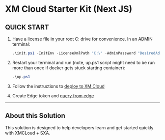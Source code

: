 # XM Cloud Starter Kit (Next JS)

## QUICK START

1. Have a license file in your root C: drive for convenience. In an ADMIN terminal:

    ```ps1
    .\init.ps1 -InitEnv -LicenseXmlPath "C:\" -AdminPassword "DesiredAdminPassword"
    ```

2. Restart your terminal and run (note, up.ps1 script might need to be run more than once if docker gets stuck starting container):

    ```ps1
    .\up.ps1
    ```

3. Follow the instructions to [deploy to XM Cloud](#deploy-to-xmcloud)

4. Create Edge token and [query from edge](#query-edge)

*** 

## About this Solution
This solution is designed to help developers learn and get started quickly
with XMCLoud + SXA.


